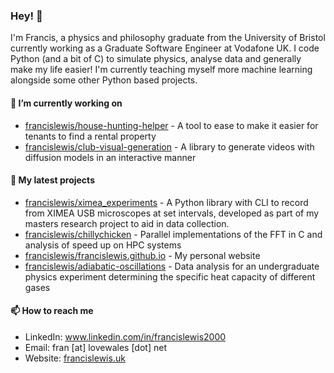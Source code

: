 <!--
**francislewis/francislewis** is a ✨ _special_ ✨ repository because its `README.md` (this file) appears on your GitHub profile.

Here are some ideas to get you started:

- 🔭 I’m currently working on ...
- 🌱 I’m currently learning ...
- 👯 I’m looking to collaborate on ...
- 🤔 I’m looking for help with ...
- 💬 Ask me about ...
- 📫 How to reach me: ...
- 😄 Pronouns: ...
- ⚡ Fun fact: ...
-->

### Hey! 👋

I'm Francis, a physics and philosophy graduate from the University of Bristol currently working as a Graduate Software Engineer at Vodafone UK. I code Python (and a bit of C) to simulate physics, analyse data and generally make my life easier! I'm currently teaching myself more machine learning alongside some other Python based projects.


#### 🔭 I’m currently working on

- [francislewis/house-hunting-helper](https://github.com/francislewis/house-hunting-helper/) - A tool to ease to make it easier for tenants to find a rental property
- [francislewis/club-visual-generation](https://github.com/francislewis/club-visual-generation/) - A library to generate videos with diffusion models in an interactive manner

#### 🌱 My latest projects

- [francislewis/ximea_experiments](https://github.com/francislewis/ximea_experiments/) - A Python library with CLI to record from XIMEA USB microscopes at set intervals, developed as part of my masters research project to aid in data collection.
- [francislewis/chillychicken](https://github.com/francislewis/chillychicken/) - Parallel implementations of the FFT in C and analysis of speed up on HPC systems
- [francislewis/francislewis.github.io](http://francislewis.uk/) - My personal website
- [francislewis/adiabatic-oscillations](https://github.com/francislewis/adiabatic-oscillations) - Data analysis for an undergraduate physics experiment determining the specific heat capacity of different gases


#### 📫 How to reach me

- LinkedIn: www.linkedin.com/in/francislewis2000
- Email: fran [at] lovewales [dot] net
- Website: [francislewis.uk](http://francislewis.uk/)
